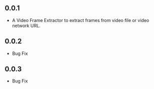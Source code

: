 ## 0.0.1

* A Video Frame Extractor to extract frames from video file or video network URL.

## 0.0.2

* Bug Fix

## 0.0.3

* Bug Fix